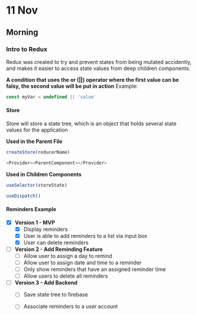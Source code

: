 # 11 Nov
## Morning

### Intro to Redux

Redux was created to try and prevent states from being mutated accidently, and makes it easier to access state values from deep children components.

**A condition that uses the or (||) operator where the first value can be falsy, the second value will be put in action**
Example:
```js
const myVar = undefined || 'value'
```

#### Store
Store will store a state tree, which is an object that holds several state values for the application


**Used in the Parent File**
```js
createStore(reducerName)

<Provider><ParentComponent></Provider>
```

**Used in Children Components**
```js
useSelector(storeState)

useDispatch()
```

#### Reminders Example

* [x] **Version 1 - MVP**
    * [x] Display reminders
    * [x] User is able to add reminders to a list via input box
    * [x] User can delete reminders

* [ ] **Version 2 - Add Reminding Feature**
    * [ ] Allow user to assign a day to remind
    * [ ] Allow user to assign date and time to a reminder
    * [ ] Only show reminders that have an assigned reminder time
    * [ ] Allow users to delete all reminders

* [ ] **Version 3 - Add Backend**
    * [ ] Save state tree to firebase
    * [ ] Associate reminders to a user account

